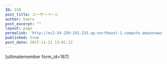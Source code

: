 ```yaml
---
ID: 238
post_title: ユーザーページ
author: kaoru
post_excerpt: ""
layout: page
permalink: 'http://ec2-54-250-241-233.ap-northeast-1.compute.amazonaws.com/ja/%e3%83%a6%e3%83%bc%e3%82%b6%e3%83%bc%e3%83%9a%e3%83%bc%e3%82%b8/'
published: true
post_date: 2017-11-21 13:01:12
---
```

[ultimatemember form_id=167]